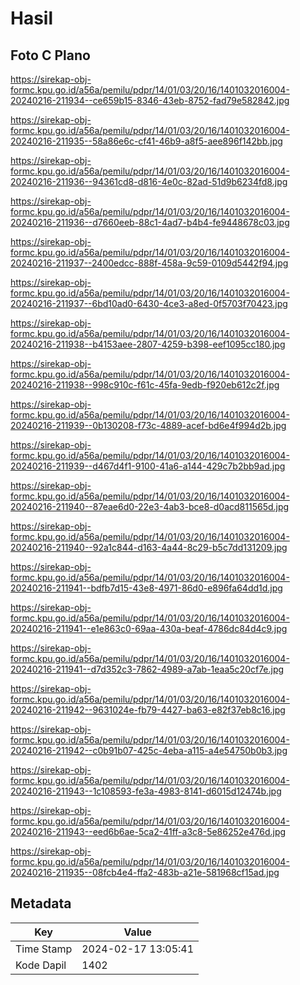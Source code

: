 # Hasil

## Foto C Plano

https://sirekap-obj-formc.kpu.go.id/a56a/pemilu/pdpr/14/01/03/20/16/1401032016004-20240216-211934--ce659b15-8346-43eb-8752-fad79e582842.jpg

https://sirekap-obj-formc.kpu.go.id/a56a/pemilu/pdpr/14/01/03/20/16/1401032016004-20240216-211935--58a86e6c-cf41-46b9-a8f5-aee896f142bb.jpg

https://sirekap-obj-formc.kpu.go.id/a56a/pemilu/pdpr/14/01/03/20/16/1401032016004-20240216-211936--94361cd8-d816-4e0c-82ad-51d9b6234fd8.jpg

https://sirekap-obj-formc.kpu.go.id/a56a/pemilu/pdpr/14/01/03/20/16/1401032016004-20240216-211936--d7660eeb-88c1-4ad7-b4b4-fe9448678c03.jpg

https://sirekap-obj-formc.kpu.go.id/a56a/pemilu/pdpr/14/01/03/20/16/1401032016004-20240216-211937--2400edcc-888f-458a-9c59-0109d5442f94.jpg

https://sirekap-obj-formc.kpu.go.id/a56a/pemilu/pdpr/14/01/03/20/16/1401032016004-20240216-211937--6bd10ad0-6430-4ce3-a8ed-0f5703f70423.jpg

https://sirekap-obj-formc.kpu.go.id/a56a/pemilu/pdpr/14/01/03/20/16/1401032016004-20240216-211938--b4153aee-2807-4259-b398-eef1095cc180.jpg

https://sirekap-obj-formc.kpu.go.id/a56a/pemilu/pdpr/14/01/03/20/16/1401032016004-20240216-211938--998c910c-f61c-45fa-9edb-f920eb612c2f.jpg

https://sirekap-obj-formc.kpu.go.id/a56a/pemilu/pdpr/14/01/03/20/16/1401032016004-20240216-211939--0b130208-f73c-4889-acef-bd6e4f994d2b.jpg

https://sirekap-obj-formc.kpu.go.id/a56a/pemilu/pdpr/14/01/03/20/16/1401032016004-20240216-211939--d467d4f1-9100-41a6-a144-429c7b2bb9ad.jpg

https://sirekap-obj-formc.kpu.go.id/a56a/pemilu/pdpr/14/01/03/20/16/1401032016004-20240216-211940--87eae6d0-22e3-4ab3-bce8-d0acd811565d.jpg

https://sirekap-obj-formc.kpu.go.id/a56a/pemilu/pdpr/14/01/03/20/16/1401032016004-20240216-211940--92a1c844-d163-4a44-8c29-b5c7dd131209.jpg

https://sirekap-obj-formc.kpu.go.id/a56a/pemilu/pdpr/14/01/03/20/16/1401032016004-20240216-211941--bdfb7d15-43e8-4971-86d0-e896fa64dd1d.jpg

https://sirekap-obj-formc.kpu.go.id/a56a/pemilu/pdpr/14/01/03/20/16/1401032016004-20240216-211941--e1e863c0-69aa-430a-beaf-4786dc84d4c9.jpg

https://sirekap-obj-formc.kpu.go.id/a56a/pemilu/pdpr/14/01/03/20/16/1401032016004-20240216-211941--d7d352c3-7862-4989-a7ab-1eaa5c20cf7e.jpg

https://sirekap-obj-formc.kpu.go.id/a56a/pemilu/pdpr/14/01/03/20/16/1401032016004-20240216-211942--9631024e-fb79-4427-ba63-e82f37eb8c16.jpg

https://sirekap-obj-formc.kpu.go.id/a56a/pemilu/pdpr/14/01/03/20/16/1401032016004-20240216-211942--c0b91b07-425c-4eba-a115-a4e54750b0b3.jpg

https://sirekap-obj-formc.kpu.go.id/a56a/pemilu/pdpr/14/01/03/20/16/1401032016004-20240216-211943--1c108593-fe3a-4983-8141-d6015d12474b.jpg

https://sirekap-obj-formc.kpu.go.id/a56a/pemilu/pdpr/14/01/03/20/16/1401032016004-20240216-211943--eed6b6ae-5ca2-41ff-a3c8-5e86252e476d.jpg

https://sirekap-obj-formc.kpu.go.id/a56a/pemilu/pdpr/14/01/03/20/16/1401032016004-20240216-211935--08fcb4e4-ffa2-483b-a21e-581968cf15ad.jpg


## Metadata

| Key        | Value               |
| ---------- | ------------------- |
| Time Stamp | 2024-02-17 13:05:41 |
| Kode Dapil | 1402                |



